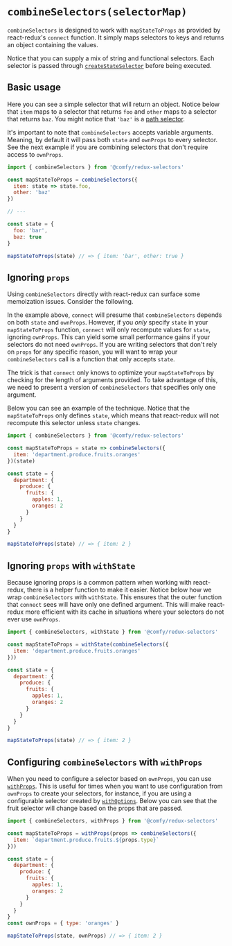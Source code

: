 # `combineSelectors(selectorMap)`

`combineSelectors` is designed to work with `mapStateToProps` as provided by react-redux's `connect` function. It simply maps selectors to keys and returns an object containing the values.

Notice that you can supply a mix of string and functional selectors. Each selector is passed through [`createStateSelector`](/docs/api/createStateSelector.md) before being executed.

## Basic usage

Here you can see a simple selector that will return an object. Notice below that `item` maps to a selector that returns `foo` and `other` maps to a selector that returns `baz`. You might notice that `'baz'` is a [path selector](/docs/usage/path-selectors.md).

It's important to note that `combineSelectors` accepts variable arguments. Meaning, by default it will pass both `state` and `ownProps` to every selector. See the next example if you are combining selectors that don't require access to `ownProps`.

```js
import { combineSelectors } from '@comfy/redux-selectors'

const mapStateToProps = combineSelectors({
  item: state => state.foo,
  other: 'baz'
})

// ---

const state = {
  foo: 'bar',
  baz: true
}

mapStateToProps(state) // => { item: 'bar', other: true }
```

## Ignoring `props`

Using `combineSelectors` directly with react-redux can surface some memoization issues. Consider the following.

In the example above, `connect` will presume that `combineSelectors` depends on both `state` and `ownProps`. However, if you _only_ specify `state` in your `mapStateToProps` function, `connect` will only recompute values for `state`, ignoring `ownProps`. This can yield some small performance gains if your selectors do not need `ownProps`.  If you are writing selectors that don't rely on `props` for any specific reason, you will want to wrap your `combineSelectors` call is a function that only accepts `state`.

The trick is that `connect` only knows to optimize your `mapStateToProps` by checking for the length of arguments provided. To take advantage of this, we need to present a version of `combineSelectors` that specifies only one argument.

Below you can see an example of the technique. Notice that the `mapStateToProps` only defines `state`, which means that react-redux will not recompute this selector unless `state` changes.

```js
import { combineSelectors } from '@comfy/redux-selectors'

const mapStateToProps = state => combineSelectors({
  item: 'department.produce.fruits.oranges'
})(state)

const state = {
  department: {
    produce: {
      fruits: {
        apples: 1,
        oranges: 2
      }
    }
  }
}

mapStateToProps(state) // => { item: 2 }
```

## Ignoring `props` with `withState`

Because ignoring props is a common pattern when working with react-redux, there is a helper function to make it easier. Notice below how we wrap `combineSelectors` with `withState`. This ensures that the outer function that `connect` sees will have only one defined argument. This will make react-redux more efficient with its cache in situations where your selectors do not ever use `ownProps`.

```js
import { combineSelectors, withState } from '@comfy/redux-selectors'

const mapStateToProps = withState(combineSelectors({
  item: 'department.produce.fruits.oranges'
}))

const state = {
  department: {
    produce: {
      fruits: {
        apples: 1,
        oranges: 2
      }
    }
  }
}

mapStateToProps(state) // => { item: 2 }
```

## Configuring `combineSelectors` with `withProps`

When you need to configure a selector based on `ownProps`, you can use [`withProps`](/docs/api/withProps.md). This is useful for times when you want to use configuration from `ownProps` to create your selectors, for instance, if you are using a configurable selector created by [`withOptions`](/docs/api/withOptions.md). Below you can see that the fruit selector will change based on the props that are passed.

```js
import { combineSelectors, withProps } from '@comfy/redux-selectors'

const mapStateToProps = withProps(props => combineSelectors({
  item: `department.produce.fruits.${props.type}`
}))

const state = {
  department: {
    produce: {
      fruits: {
        apples: 1,
        oranges: 2
      }
    }
  }
}
const ownProps = { type: 'oranges' }

mapStateToProps(state, ownProps) // => { item: 2 }
```
